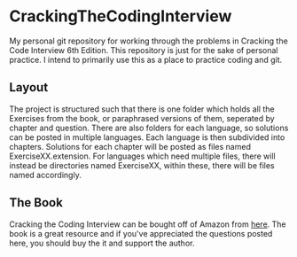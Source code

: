 # CrackingTheCodingInterview
My personal git repository for working through the problems in Cracking the Code Interview 6th Edition.
This repository is just for the sake of personal practice. I intend to primarily use this as a place to practice coding and git.

## Layout
The project is structured such that there is one folder which holds all the Exercises from the book, or paraphrased versions of them, seperated by chapter and question. There are also folders for each language, so solutions can be posted in multiple languages. Each language is then subdivided into chapters. Solutions for each chapter will be posted as files named ExerciseXX.extension. For languages which need multiple files, there will instead be directories named ExerciseXX, within these, there will be files named accordingly.

## The Book
Cracking the Coding Interview can be bought off of Amazon from [here](https://www.amazon.com/Cracking-Coding-Interview-Programming-Questions/dp/0984782850). The book is a great resource and if you've appreciated the questions posted here, you should buy the it and support the author.
